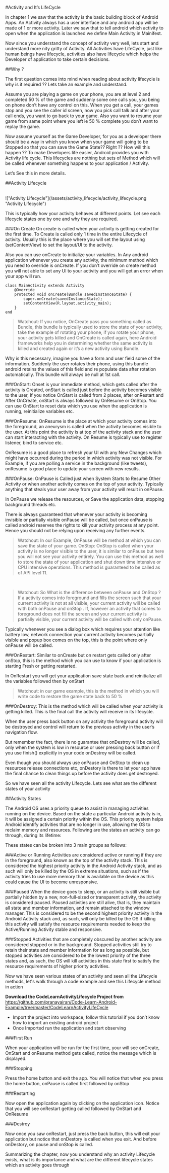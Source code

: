 #Activity and It’s LifeCycle

In chapter 1 we saw that the activity is the basic building block of Android Apps. An Activity always has a user interface and any android app will be made of 1 or more activity. Later we saw that to tell android which activity to open when the application is launched we define Main Activity in Mainifest. 

Now since you understand the concept of activity very well, lets start and understand more nity gritty of Activity.  All Activities have LifeCycle, just like human beings have lifecycle, activities also have lifecycle which helps the Developer of application to take certain decisions. 

##Why ?

The first question comes into mind when reading about activity lifecycle is why is it required ?? Lets take an example and understand. 

Assume you are playing a game on your phone, you are at level 2 and completed 50 % of the game and suddenly some one calls you, you being on phone don’t have any control on this. When you get a call, your games stop and you see the caller id screen, now you pick call talk and after your call ends, you want to go back to your game. Also you want to resume your game from same point where you left ie 50 % complete you don’t want to replay the game. 

Now assume yourself as the Game Developer, for you as a developer there should be a way in which you know when your game will going to be Stopped  so that you can save the Game State?? Right ?? How will this happen ?? To make Developers life easier, Android provides you with Activity life cycle. This lifecycles are nothing but sets of Method which will be called whenever something happens to your application / Activity. 

Let’s See this in more details. 

##Activity Lifecycle

<br/>
!["Activity Lifecycle"](/assets/activity_lifecycle/activity_lifecycle.png "Activity Lifecycle")


This is typically how your activity behaves at different points. Let see each lifecycle states one by one and why they are required. 


###On Create
On create is called when your activity is getting created for the first time. To Create is called only 1 time in the entire Lifecycle of activity. Usually this is the place where you will set the layout using (setContentView) to set the layout/UI to the activity.

Also you can use onCreate to initialize your variables.  In Any android application whenever you create any activity, the minimum method which you need to override is onCreate. If you don’t override on create method you will not able to set any UI to your activity and you will get an error when your app will run. 

    class MainActivity extends Activity
		@Override
		protected void onCreate(Bundle savedInstanceState) {
			super.onCreate(savedInstanceState);
			setContentView(R.layout.activity_main);
		}
	end

> Watchout: If you notice, OnCreate pass you something called as Bundle, this bundle is typically used to store the state of your activity, take the example of rotating your phone, if you rotate your phone, your activity gets killed and OnCreate is called again, here Android frameworks help you in determining  whether the same activity is killed and created again or it’s a new activity using Bundle. 

Why is this necessary, imagine you have a form and user field some of the information. Suddenly the user rotates their phone, using this bundle android retains the values of this field and re populate data after rotation automatically.  This bundle will always be null at 1st call. 

###OnStart:
Onset is your immediate method, which gets called after the activity is Created, onStart is called just before the activity becomes visible to the user, If you notice OnStart is called from 2 places, after onRestart and After OnCreate, onStart is always followed by OnResume or OnStop.  You can use OnStart to reset data which you use when the application is running, reinitialize variables etc. 

###OnResume:
OnResume is the place at which your activity comes into the foreground, an aneurysm is called when the activity becomes visible to the user. At this point the activity is at top of the activity stack and the user can start interacting with the activity. On Resume is typically use to register listener, bind to service etc. 

OnResume is a good place to refresh your UI with any New Changes which might have occurred during the period in which activity was not visible. For Example, if you are polling a service in the background (like tweets), onResume is good place to update your screen with new results. 

###OnPause:
OnPause is Called just when System Starts to Resume Other Activity or when another activity comes on the top of your activity.  Typically  anything that steals your user away from your activity will result in onPause.

In OnPause we release the resources, or Save the application data, stopping background threads etc. 

There is always guaranteed that whenever your activity is becoming invisible or partially visible onPause will be called, but once onPause is called android reserves the rights to kill your activity process at any point. Hence you should not be relying upon receiving any further events. 

> Watchout: In our Example, OnPause will be method at which you can save the state of your game. 
OnStop: OnStop is called when your activity is no longer visible to the user, it is similar to onPause but here you will not see your activity entirely.  You can use this method as well to store the state of your application and shut down time intensive or CPU intensive operations. This method is guaranteed to be called as of API level 11.

<br/>

> Watchout: So What is the difference between onPause and OnStop ? If a activity comes into foreground and fills the screen such that your current activity is not at all visible, your current activity will be called with both onPause  and onStop . If, however an activity that comes to foreground does not fill the screen and your current activity is partially visible, your current activity will be called with only onPause. 

Typically whenever you see a dialog box which requires your attention like battery low, network connection your current activity becomes partially visible and popup box comes on the top, this is the point where only onPause will be called. 

###OnRestart:
Similar to onCreate but on restart gets called only after onStop, this is the method which you can use to know if your application is starting Fresh or getting restarted. 

In OnRestart you will get your application save state back and reinitialize all the variables followed then by onStart

> Watchout: in our game example, this is the method in which you will write code to restore the game state back to 50 %

###OnDestroy:
This is the method which will be called when your activity is getting killed. This is the final call the activity will receive in its lifecycle.

When the user press back button on any activity the foreground activity will be destroyed and control will return to the previous activity in the user’s navigation flow. 

But remember the fact, there is no guarantee that onDestroy will be called, only when the system is low in resource or user pressing back button or if you use finish() explicitly in your code onDestroy will be called. 

Even though you should always use onPause and OnStop to clean up resources release connections etc, onDestory is there to let your app have the final chance to clean things up before the activity does get destroyed. 


So we have seen all the activity Lifecycle. Lets see what are the different states of your activity

##Activity States

The Android OS uses a priority queue to assist in managing activities running on the device. Based on the state a particular Android activity is in, it will be assigned a certain priority within the OS. This priority system helps Android identify activities that are no longer in use, allowing the OS to reclaim memory and resources. Following are the states an activity can go through, during its lifetime:

These states can be broken into 3 main groups as follows:

###Active or Running 
Activities are considered active or running if they are in the foreground, also known as the top of the activity stack. This is considered the highest priority activity in the Android Activity stack, and as such will only be killed by the OS in extreme situations, such as if the activity tries to use more memory than is available on the device as this could cause the UI to become unresponsive.

###Paused
When the device goes to sleep, or an activity is still visible but partially hidden by a new, non-full-sized or transparent activity, the activity is considered paused. Paused activities are still alive, that is, they maintain all state and member information, and remain attached to the window manager. This is considered to be the second highest priority activity in the Android Activity stack and, as such, will only be killed by the OS if killing this activity will satisfy the resource requirements needed to keep the Active/Running Activity stable and responsive.

###Stopped
Activities that are completely obscured by another activity are considered stopped or in the background. Stopped activities still try to retain their state and member information for as long as possible, but stopped activities are considered to be the lowest priority of the three states and, as such, the OS will kill activities in this state first to satisfy the resource requirements of higher priority activities.


Now we have seen various states of an activity and seen all the Lifecycle methods, let's walk through a code example and see this Lifecycle method in action

**Download the CodeLearnActivityLifecycle Project from** https://github.com/pranayairan/Code-Learn-Android-Example/tree/master/CodeLearnActivityLifeCycle

*	Import the project into workspace, follow this tutorial if you don’t know how to import an existing android project
*	Once Imported run the application and start observing 

###First Run

When your application will be run for the first time, your will see onCreate, OnStart and onResume method gets called, notice the message which is displayed. 

###Stopping

Press the home button and exit the app. You will notice that when you press the home button, onPause is called first followed by onStop

###Restarting

Now open the application again by clicking on the application icon. Notice that you will see onRestart getting called followed by OnStart and OnResume

###Destroy

Now once you saw onRestart, just press the back button, this will exit your application but notice that onDestory is called when you exit. And before onDestory, on pause and onStop is called. 


Summarizing the chapter, now you understand why an activity Lifecycle exists, what is its importance and what are the different lifecycle states which an activity goes through 

<br/>
